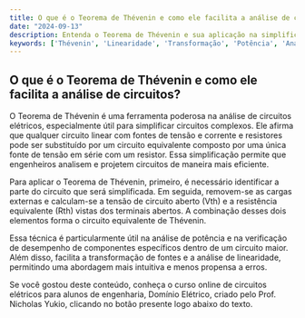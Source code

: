 ```yaml
---
title: O que é o Teorema de Thévenin e como ele facilita a análise de circuitos?
date: "2024-09-13"
description: Entenda o Teorema de Thévenin e sua aplicação na simplificação e análise de circuitos elétricos.
keywords: ['Thévenin', 'Linearidade', 'Transformação', 'Potência', 'Análise', 'Verificação', 'Fonte']
---
```


## O que é o Teorema de Thévenin e como ele facilita a análise de circuitos?

O Teorema de Thévenin é uma ferramenta poderosa na análise de circuitos elétricos, especialmente útil para simplificar circuitos complexos. Ele afirma que qualquer circuito linear com fontes de tensão e corrente e resistores pode ser substituído por um circuito equivalente composto por uma única fonte de tensão em série com um resistor. Essa simplificação permite que engenheiros analisem e projetem circuitos de maneira mais eficiente.

Para aplicar o Teorema de Thévenin, primeiro, é necessário identificar a parte do circuito que será simplificada. Em seguida, removem-se as cargas externas e calculam-se a tensão de circuito aberto (Vth) e a resistência equivalente (Rth) vistas dos terminais abertos. A combinação desses dois elementos forma o circuito equivalente de Thévenin.

Essa técnica é particularmente útil na análise de potência e na verificação de desempenho de componentes específicos dentro de um circuito maior. Além disso, facilita a transformação de fontes e a análise de linearidade, permitindo uma abordagem mais intuitiva e menos propensa a erros.

Se você gostou deste conteúdo, conheça o curso online de circuitos elétricos para alunos de engenharia, Domínio Elétrico, criado pelo Prof. Nicholas Yukio, clicando no botão presente logo abaixo do texto.